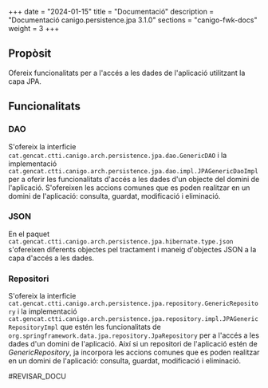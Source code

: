 +++
date        = "2024-01-15"
title       = "Documentació"
description = "Documentació canigo.persistence.jpa 3.1.0"
sections    = "canigo-fwk-docs"
weight      = 3
+++

## Propòsit

Ofereix funcionalitats per a l'accés a les dades de l'aplicació utilitzant la capa JPA.

## Funcionalitats

### DAO

S'ofereix la interficie `cat.gencat.ctti.canigo.arch.persistence.jpa.dao.GenericDAO` i la implementació `cat.gencat.ctti.canigo.arch.persistence.jpa.dao.impl.JPAGenericDaoImpl` per a oferir les funcionalitats d'accés a les dades d'un objecte del domini de l'aplicació. S'ofereixen les accions comunes que es poden realitzar en un domini de l'aplicació: consulta, guardat, modificació i eliminació.

### JSON

En el paquet `cat.gencat.ctti.canigo.arch.persistence.jpa.hibernate.type.json` s'ofereixen diferents objectes pel tractament i maneig d'objectes JSON a la capa d'accés a les dades.

### Repositori

S'ofereix la interficie `cat.gencat.ctti.canigo.arch.persistence.jpa.repository.GenericRepository` i la implementació `cat.gencat.ctti.canigo.arch.persistence.jpa.repository.impl.JPAGenericRepositoryImpl` que estén les funcionalitats de `org.springframework.data.jpa.repository.JpaRepository` per a l'accés a les dades d'un domini de l'aplicació. Així si un repositori de l'aplicació estén de *GenericRepository*, ja incorpora les accions comunes que es poden realitzar en un domini de l'aplicació: consulta, guardat, modificació i eliminació.


#REVISAR_DOCU